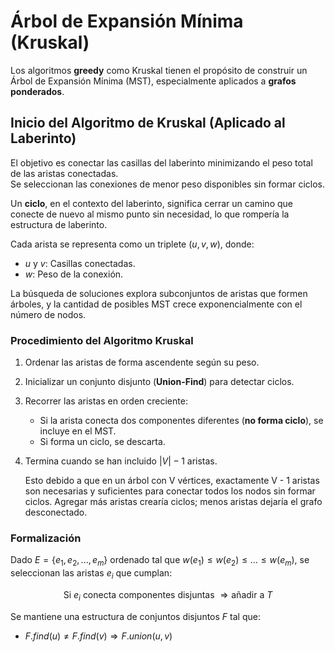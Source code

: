 # Árbol de Expansión Mínima (Kruskal)

Los algoritmos **greedy** como Kruskal tienen el propósito de construir un Árbol de Expansión Mínima (MST), especialmente aplicados a **grafos ponderados**.

## Inicio del Algoritmo de Kruskal (Aplicado al Laberinto)

El objetivo es conectar las casillas del laberinto minimizando el peso total de las aristas conectadas.  
Se seleccionan las conexiones de menor peso disponibles sin formar ciclos.

Un **ciclo**, en el contexto del laberinto, significa cerrar un camino que conecte de nuevo al mismo punto sin necesidad, lo que rompería la estructura de laberinto.

Cada arista se representa como un triplete $(u, v, w)$, donde:

- $u$ y $v$: Casillas conectadas.
- $w$: Peso de la conexión.

La búsqueda de soluciones explora subconjuntos de aristas que formen árboles, y la cantidad de posibles MST crece exponencialmente con el número de nodos.

### Procedimiento del Algoritmo Kruskal

1. Ordenar las aristas de forma ascendente según su peso.
2. Inicializar un conjunto disjunto (**Union-Find**) para detectar ciclos.
3. Recorrer las aristas en orden creciente:
   - Si la arista conecta dos componentes diferentes (**no forma ciclo**), se incluye en el MST.
   - Si forma un ciclo, se descarta.
4. Termina cuando se han incluido $|V| - 1$ aristas.

   Esto debido a que en un árbol con V vértices, exactamente V - 1 aristas son necesarias y suficientes para conectar todos los nodos sin formar ciclos. Agregar más aristas crearía ciclos; menos aristas dejaría el grafo desconectado.

### Formalización

Dado $E = \{e_1, e_2, ..., e_m\}$ ordenado tal que $w(e_1) \leq w(e_2) \leq \dots \leq w(e_m)$, se seleccionan las aristas $e_i$ que cumplan:

$$
\text{Si } e_i \text{ conecta componentes disjuntas } \Rightarrow \text{añadir a } T
$$

Se mantiene una estructura de conjuntos disjuntos $F$ tal que:

- $F.find(u) \neq F.find(v) \Rightarrow F.union(u, v)$
